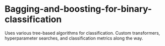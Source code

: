 # Bagging-and-boosting-for-binary-classification
Uses various tree-based algorithms for classification. Custom transformers, hyperparameter searches, and classification metrics along the way.

